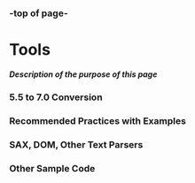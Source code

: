 <head>
  </head>

### -top of page-
# Tools
_**Description of the purpose of this page**_

### 5.5 to 7.0 Conversion

### Recommended Practices with Examples

### SAX, DOM, Other Text Parsers

### Other Sample Code

